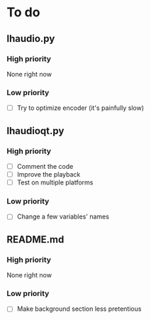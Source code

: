 # To do

## lhaudio.py

### High priority
None right now

### Low priority
- [ ] Try to optimize encoder (it's painfully slow)

## lhaudioqt.py

### High priority
- [ ] Comment the code
- [ ] Improve the playback
- [ ] Test on multiple platforms

### Low priority
- [ ] Change a few variables' names

## README.md

### High priority
None right now

### Low priority
- [ ] Make background section less pretentious
